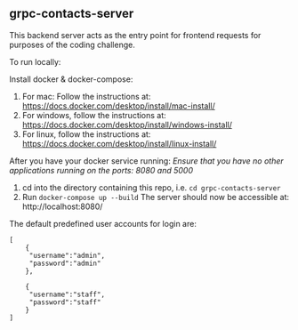 ## grpc-contacts-server

This backend server acts as the entry point for frontend requests for purposes of the coding challenge.

To run locally:

Install docker & docker-compose:
1. For mac: Follow the instructions at: https://docs.docker.com/desktop/install/mac-install/
2. For windows, follow the instructions at: https://docs.docker.com/desktop/install/windows-install/
3. For linux, follow the instructions at: https://docs.docker.com/desktop/install/linux-install/

After you have your docker service running:
*Ensure that you have no other applications running on the ports: 8080 and 5000*

1. cd into the directory containing this repo, i.e. `cd grpc-contacts-server`
2. Run `docker-compose up --build`
The server should now be accessible at: http://localhost:8080/

The default predefined user accounts for login are:
```
[
    {
     "username":"admin",
     "password":"admin"
    },
    
    {
     "username":"staff",
     "password":"staff"
    }
]
```